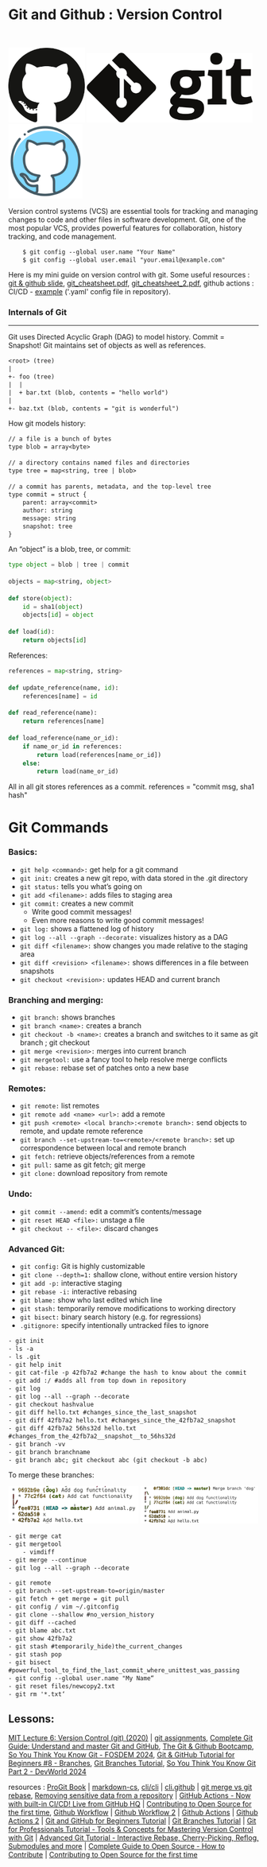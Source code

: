 # Git and Github :  Version Control
<br />

<img src="./img/github.png" height=150px><a> </a><img src="./img/git4.png" height=140px><a> </a><img src="./img/git3.png" height=150px>

Version control systems (VCS) are essential tools for tracking and managing changes to code and other files in software development. Git, one of the most popular VCS, provides powerful features for collaboration, history tracking, and code management. 

```git
    $ git config --global user.name "Your Name"
    $ git config --global user.email "your.email@example.com"

```

Here is my mini guide on version control with git. Some useful resources : [git & github slide](gitngithub.pdf), [git_cheatsheet.pdf](git-cheat-sheet-education.pdf), [git_cheatsheet_2.pdf](gitngithub.pdf), github actions : CI/CD - [example](https://youtu.be/J4EhgEskSZA) ('.yaml' config file in repository).


### Internals of Git
---

Git uses Directed Acyclic Graph (DAG) to model history. Commit = Snapshot! Git maintains set of objects as well as references.

```git
<root> (tree)
|
+- foo (tree)
|  |
|  + bar.txt (blob, contents = "hello world")
|
+- baz.txt (blob, contents = "git is wonderful")
```
How git models history:
```
// a file is a bunch of bytes
type blob = array<byte>

// a directory contains named files and directories
type tree = map<string, tree | blob>

// a commit has parents, metadata, and the top-level tree
type commit = struct {
    parent: array<commit>
    author: string
    message: string
    snapshot: tree
}
```
An “object” is a blob, tree, or commit:

```python
type object = blob | tree | commit

objects = map<string, object>

def store(object):
    id = sha1(object)
    objects[id] = object

def load(id):
    return objects[id]
```

References:

```python
references = map<string, string>

def update_reference(name, id):
    references[name] = id

def read_reference(name):
    return references[name]

def load_reference(name_or_id):
    if name_or_id in references:
        return load(references[name_or_id])
    else:
        return load(name_or_id)
```

All in all git stores references as a commit. references = "commit msg, sha1 hash"

# Git Commands

### Basics:
- `git help <command>:` get help for a git command
- `git init:` creates a new git repo, with data stored in the .git directory
- `git status:` tells you what’s going on
- `git add <filename>:` adds files to staging area
- `git commit:` creates a new commit
    - Write good commit messages!
    - Even more reasons to write good commit messages!
- `git log:` shows a flattened log of history
- `git log --all --graph --decorate:` visualizes history as a DAG
- `git diff <filename>:` show changes you made relative to the staging area
- `git diff <revision> <filename>:` shows differences in a file between snapshots
- `git checkout <revision>:` updates HEAD and current branch
### Branching and merging:
- `git branch:` shows branches
- `git branch <name>:` creates a branch
- `git checkout -b <name>:` creates a branch and switches to it
same as git branch <name>; git checkout <name>
- `git merge <revision>:` merges into current branch
- `git mergetool:` use a fancy tool to help resolve merge conflicts
- `git rebase:` rebase set of patches onto a new base
### Remotes:
- `git remote:` list remotes
- `git remote add <name> <url>:` add a remote
- `git push <remote> <local branch>:<remote branch>:` send objects to remote, and update remote reference
- `git branch --set-upstream-to=<remote>/<remote branch>:` set up correspondence between local and remote branch
- `git fetch:` retrieve objects/references from a remote
- `git pull:` same as git fetch; git merge
- `git clone:` download repository from remote
### Undo:
- `git commit --amend:` edit a commit’s contents/message
- `git reset HEAD <file>:` unstage a file
- `git checkout -- <file>:` discard changes
### Advanced Git:
- `git config:` Git is highly customizable
- `git clone --depth=1:` shallow clone, without entire version history
- `git add -p:` interactive staging
- `git rebase -i:` interactive rebasing
- `git blame:` show who last edited which line
- `git stash:` temporarily remove modifications to working directory
- `git bisect:` binary search history (e.g. for regressions)
- `.gitignore:` specify intentionally untracked files to ignore


```
- git init
- ls -a
- ls .git
- git help init 
- git cat-file -p 42fb7a2 #change the hash to know about the commit
- git add :/ #adds all from top down in repository
- git log
- git log --all --graph --decorate
- git checkout hashvalue
- git diff hello.txt #changes_since_the_last_snapshot
- git diff 42fb7a2 hello.txt #changes_since_the_42fb7a2_snapshot
- git diff 42fb7a2 56hs32d hello.txt #changes_from_the_42fb7a2__snapshot__to_56hs32d
- git branch -vv
- git branch branchname
- git branch abc; git checkout abc (git checkout -b abc)

```
To merge these branches:

<img src="./img/git_merge2.png" width=52%><a> </a><img src="./img/merged2.png" width=47%>

```
- git merge cat
- git mergetool
    - vimdiff
- git merge --continue
- git log --all --graph --decorate
```

```
- git remote
- git branch --set-upstream-to=origin/master
- git fetch + get merge = git pull
- git config / vim ~/.gitconfig
- git clone --shallow #no_version_history
- git diff --cached
- git blame abc.txt
- git show 42fb7a2
- git stash #temporarily_hide)the_current_changes
- git stash pop
- git bisect #powerful_tool_to_find_the_last_commit_where_unittest_was_passing
- git config --global user.name "My Name“
- git reset files/newcopy2.txt
- git rm '*.txt‘
```

## Lessons:
[MIT Lecture 6: Version Control (git) (2020)](https://youtu.be/2sjqTHE0zok) | [git assignments](https://missing.csail.mit.edu/2020/version-control/), [Complete Git Guide: Understand and master Git and GitHub](https://www.udemy.com/course/git-and-github-complete-guide/),  [The Git & Github Bootcamp](https://www.udemy.com/course/git-and-github-bootcamp/), [So You Think You Know Git - FOSDEM 2024](https://youtu.be/aolI_Rz0ZqY?si=ab6Huf6geXe5bWWa), [Git & GitHub Tutorial for Beginners #8 - Branches](https://youtu.be/QV0kVNvkMxc?si=b1d9clEecPNfwZnS), [Git Branches Tutorial](https://youtu.be/e2IbNHi4uCI?si=mQ9tDEAisyyPJ89U), [So You Think You Know Git Part 2 - DevWorld 2024](https://youtu.be/Md44rcw13k4?si=WC3dfKME2jda29V3)

resources : [ProGit Book](https://git-scm.com/book/en/v2) | [markdown-cs](https://www.markdownguide.org/cheat-sheet/), [cli/cli](https://github.com/cli/cli) | [cli.github](https://cli.github.com/manual/) | [git merge vs git rebase](https://youtu.be/KWAZl2QHC44), [Removing sensitive data from a repository](https://docs.github.com/en/free-pro-team@latest/github/authenticating-to-github/removing-sensitive-data-from-a-repository) | [GitHub Actions - Now with built-in CI/CD! Live from GitHub HQ](https://youtu.be/E1OunoCyuhY) | [Contributing to Open Source for the first time](https://youtu.be/c6b6B9oN4Vg), [Github Workflow](https://www.youtube.com/watch?v=MnUd31TvBoU&list=PL4cUxeGkcC9goXbgTDQ0n_4TBzOO0ocPR&index=11&ab_channel=TheNetNinja) | [Github Workflow 2](https://youtu.be/oFYyTZwMyAg) | [Github Actions](https://youtu.be/J4EhgEskSZA) | [Github Actions 2](https://youtu.be/eB0nUzAI7M8) | [Git and GitHub for Beginners Tutorial](https://youtu.be/tRZGeaHPoaw) | [Git Branches Tutorial](https://youtu.be/e2IbNHi4uCI) | [Git for Professionals Tutorial - Tools & Concepts for Mastering Version Control with Git](https://youtu.be/Uszj_k0DGsg) | [Advanced Git Tutorial - Interactive Rebase, Cherry-Picking, Reflog, Submodules and more](https://youtu.be/qsTthZi23VE) | [Complete Guide to Open Source - How to Contribute](https://youtu.be/yzeVMecydCE) | [Contributing to Open Source for the first time](https://youtu.be/c6b6B9oN4Vg)